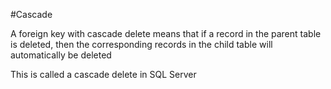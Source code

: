 #Cascade

A foreign key with cascade delete means that if a record in the parent table is deleted, then the corresponding records in the child table will automatically be deleted

This is called a cascade delete in SQL Server